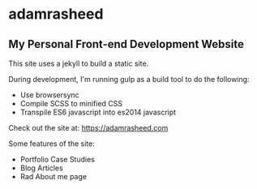 adamrasheed
=============================

## My Personal Front-end Development Website
This site uses a jekyll to build a static site.

During development, I'm running gulp as a build tool to do the following:

- Use browsersync
- Compile SCSS to minified CSS
- Transpile ES6 javascript into es2014 javascript

Check out the site at: https://adamrasheed.com

Some features of the site:

- Portfolio Case Studies
- Blog Articles
- Rad About me page